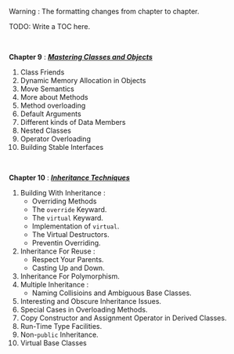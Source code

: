 Warning : The formatting changes from chapter to chapter.

TODO: Write a TOC here.

&nbsp;

__Chapter 9__ : [___Mastering Classes and Objects___](https://github.com/GandalfTea/Notebooks/blob/master/ProfC%2B%2B%20.%20textbook/MasteringClassesAndObjects.Chapter9.md)

   1. Class Friends
   2. Dynamic Memory Allocation in Objects
   3. Move Semantics
   4. More about Methods
   5. Method overloading
   6. Default Arguments
   7. Different kinds of Data Members
   8. Nested Classes
   9. Operator Overloading
   10. Building Stable Interfaces
   
 &nbsp;
 
 __Chapter 10__ : [___Inheritance Techniques___](https://github.com/GandalfTea/Notebooks/blob/master/ProfC%2B%2B%20.%20textbook/InheritanceTechniques.Chapter10.md)
 
   1. Building With Inheritance :
        * Overriding Methods
        * The `override` Keyward.
        * The `virtual` Keyward.
        * Implementation of `virtual`.
        * The Virtual Destructors.
        * Preventin Overriding.
   2. Inheritance For Reuse :
        * Respect Your Parents.
        * Casting Up and Down.
   3. Inheritance For Polymorphism.
   4. Multiple Inheritance :
        * Naming Collisioins and Ambiguous Base Classes.
   5. Interesting and Obscure Inheritance Issues.
   6. Special Cases in Overloading Methods.
   7. Copy Constructor and Assignment Operator in Derived Classes.
   8. Run-Time Type Facilities.
   9. Non-`public` Inheritance.
   10. Virtual Base Classes
